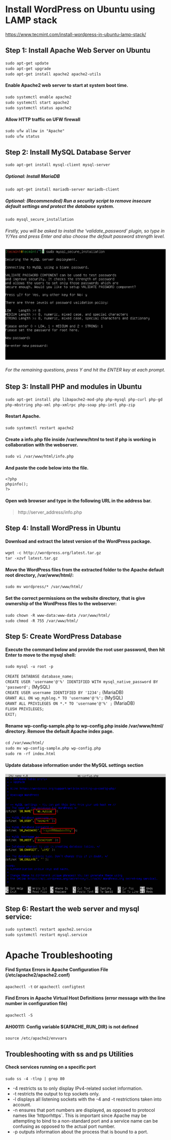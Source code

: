 # Install WordPress on Ubuntu using LAMP stack
https://www.tecmint.com/install-wordpress-in-ubuntu-lamp-stack/

## Step 1: Install Apache Web Server on Ubuntu

`sudo apt-get update`  
`sudo apt-get upgrade`  
`sudo apt-get install apache2 apache2-utils` 


#### Enable Apache2 web server to start at system boot time.

`sudo systemctl enable apache2`  
`sudo systemctl start apache2`  
`sudo systemctl status apache2`  

#### Allow HTTP traffic on UFW firewall

`sudo ufw allow in "Apache"`  
`sudo ufw status`


## Step 2: Install MySQL Database Server

`sudo apt-get install mysql-client mysql-server`

##### Optional: Install MariaDB

`sudo apt-get install mariadb-server mariadb-client`

##### Optional: (Recommended) Run a security script to remove insecure default settings and protect the database system.

`sudo mysql_secure_installation`

###### Firstly, you will be asked to install the ‘validate_password’ plugin, so type in Y/Yes and press Enter and also choose the default password strength level.

![alt text](https://github.com/chathu5002/WP_using_LAMP_stack/blob/main/Set-MySQL-Root-Password.png?raw=true)

###### For the remaining questions, press Y and hit the ENTER key at each prompt.

## Step 3: Install PHP and modules in Ubuntu

`sudo apt-get install php libapache2-mod-php php-mysql php-curl php-gd php-mbstring php-xml php-xmlrpc php-soap php-intl php-zip`

#### Restart Apache.

`sudo systemctl restart apache2`

#### Create a info.php file inside /var/www/html to test if php is working in collaboration with the webserver.

`sudo vi /var/www/html/info.php`

#### And paste the code below into the file.

```
<?php 
phpinfo();
?>
```

#### Open web browser and type in the following URL in the address bar.

> http://server_address/info.php


## Step 4: Install WordPress in Ubuntu

#### Download and extract the latest version of the WordPress package.

`wget -c http://wordpress.org/latest.tar.gz`  
`tar -xzvf latest.tar.gz`

#### Move the WordPress files from the extracted folder to the Apache default root directory, /var/www/html/:

`sudo mv wordpress/* /var/www/html/`

#### Set the correct permissions on the website directory, that is give ownership of the WordPress files to the webserver:

`sudo chown -R www-data:www-data /var/www/html/`  
`sudo chmod -R 755 /var/www/html/`

## Step 5: Create WordPress Database

#### Execute the command below and provide the root user password, then hit Enter to move to the mysql shell:

`sudo mysql -u root -p`

`CREATE DATABASE database_name;`  
`CREATE USER 'username'@'%' IDENTIFIED WITH mysql_native_password BY 'password';`  (MySQL)  
`CREATE USER username IDENTIFIED BY '1234';`  (MariaDB)  
`GRANT ALL ON wp_myblog.* TO 'username'@'%';`  (MySQL)  
`GRANT ALL PRIVILEGES ON *.* TO 'username'@'%' ;`  (MariaDB)  
`FLUSH PRIVILEGES;`  
`EXIT;`

#### Rename wp-config-sample.php to wp-config.php inside /var/www/html/ directory. Remove the default Apache index page.

`cd /var/www/html/`  
`sudo mv wp-config-sample.php wp-config.php`  
`sudo rm -rf index.html`


#### Update database information under the MySQL settings section 
![alt text](https://github.com/chathu5002/WP_using_LAMP_stack/blob/main/WordPress-MySQL-Settings.png?raw=true)


## Step 6: Restart the web server and mysql service:

`sudo systemctl restart apache2.service`   
`sudo systemctl restart mysql.service`

# Apache Troubleshooting

#### Find Syntax Errors in Apache Configuration File (/etc/apache2/apache2.conf)

`apachectl -t` or `apachectl configtest`

#### Find Errors in Apache Virtual Host Definitions (error message with the line number in configuration file)

`apachectl -S`

#### AH00111: Config variable ${APACHE_RUN_DIR} is not defined

`source /etc/apache2/envvars`

## Troubleshooting with ss and ps Utilities

#### Check services running on a specific port

`sudo ss -4 -tlnp | grep 80`

- -4 restricts ss to only display IPv4-related socket information.
- -t restricts the output to tcp sockets only.
- -l displays all listening sockets with the -4 and -t restrictions taken into account.
- -n ensures that port numbers are displayed, as opposed to protocol names like ‘httporhttps`. This is important since Apache may be attempting to bind to a non-standard port and a service name can be confusing as opposed to the actual port number.
- -p outputs information about the process that is bound to a port.



